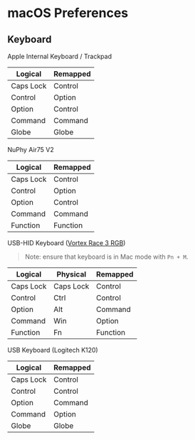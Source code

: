 # macOS Preferences

## Keyboard

Apple Internal Keyboard / Trackpad

| Logical    | Remapped   |
| ---------- | ---------- |
| Caps Lock  | Control    |
| Control    | Option     |
| Option     | Control    |
| Command    | Command    |
| Globe      | Globe      |

NuPhy Air75 V2

| Logical    | Remapped   |
| ---------- | ---------- |
| Caps Lock  | Control    |
| Control    | Option     |
| Option     | Control    |
| Command    | Command    |
| Function   | Function   |

USB-HID Keyboard ([Vortex Race 3 RGB](https://mechanicalkeyboards.com/manuals/New_75_Race_3_manual.pdf))

> Note: ensure that keyboard is in Mac mode with `Pn + M`.

| Logical    | Physical   | Remapped   |
| ---------- | ---------- | ---------- |
| Caps Lock  | Caps Lock  | Control    |
| Control    | Ctrl       | Control    |
| Option     | Alt        | Command    |
| Command    | Win        | Option     |
| Function   | Fn         | Function   |

USB Keyboard (Logitech K120)

| Logical    | Remapped   |
| ---------- | ---------- |
| Caps Lock  | Control    |
| Control    | Control    |
| Option     | Command    |
| Command    | Option     |
| Globe      | Globe      |
